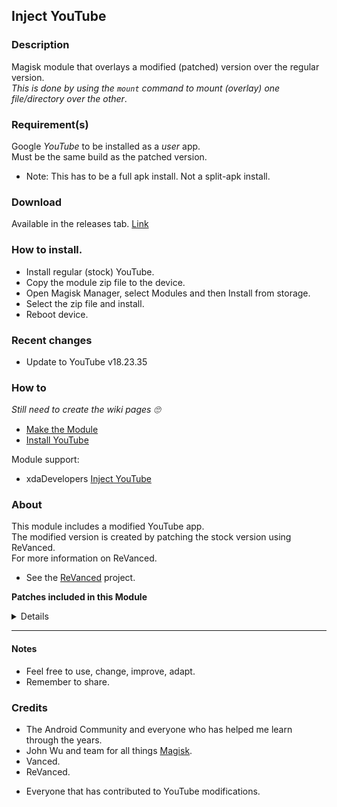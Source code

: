 ## Inject YouTube

### Description
Magisk module that overlays a modified (patched) version over the regular version.<br>
_This is done by using the `mount` command to mount (overlay) one file/directory over the other_.<br>

### Requirement(s)
Google _YouTube_ to be installed as a _user_ app.<br>
Must be the same build as the patched version.
- Note: This has to be a full apk install. Not a split-apk install.

### Download
Available in the releases tab. [Link](https://github.com/mModule/iYT/releases)

### How to install.
- Install regular (stock) YouTube.
- Copy the module zip file to the device.
- Open Magisk Manager, select Modules and then Install from storage.
- Select the zip file and install.
- Reboot device.<br>

### Recent changes
- Update to YouTube v18.23.35

### How to
_Still need to create the wiki pages :roll_eyes:_
- [Make the Module](https://github.com/mModule/iYT/wiki/MakeModule)
- [Install YouTube](https://github.com/mModule/iYT/wiki/YouTube)

Module support:<br>
- xdaDevelopers [Inject YouTube](https://forum.xda-developers.com/t/module-inject-youtube.4512121)

### About
This module includes a modified YouTube app.<br>
The modified version is created by patching the stock version using ReVanced. <br>
For more information on ReVanced.<br>
- See the [ReVanced](https://github.com/revanced) project.

<b>Patches included in this Module</b>
<details>

| Patch | Description |
|:--------:|:--------------:|
| `client-spoof` | Spoofs a patched client to allow playback. |
| `disable-shorts-on-startup` | Disables playing YouTube Shorts when launching YouTube. |
| `disable-auto-captions` | Disable forced captions from being automatically enabled. |
| `hide-ads` | Removes general ads. |
| `hide-endscreen-cards` | Hides the suggested video cards at the end of a video in fullscreen. |
| `hide-info-cards` | Hides info cards in videos. |
| `hide-watermark` | Hides creator's watermarks on videos. |
| `minimized-playback` | Enables minimized and background playback. |
| `remember-video-quality` | Adds the ability to remember the video quality you chose in the video quality flyout. |
| `return-youtube-dislike` | Shows the dislike count of videos using the Return YouTube Dislike API. |
| `sponsorblock` | Integrates SponsorBlock which allows skipping video segments such as sponsored content. |
| `video-ads` | Removes ads in the video player. |
| `disable-player-popup-panels` | Disables panels from appearing automatically when going into fullscreen (playlist or live chat). |
| `disable-fullscreen-panels` | Disables video description and comments panel in fullscreen view. |
| `hide-layout-components` | Hides general layout components. |
</details>

---

#### Notes
- Feel free to use, change, improve, adapt.
- Remember to share.

### Credits
- The Android Community and everyone who has helped me learn through the years.
- John Wu and team for all things [Magisk](https://github.com/topjohnwu/Magisk).
- Vanced.
- ReVanced.
<!-- - [inotia00](https://github.com/inotia00/revanced-patches) for patches. -->
- Everyone that has contributed to YouTube modifications.<br>
